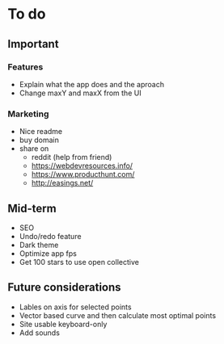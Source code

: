 # To do

## Important

### Features

- Explain what the app does and the aproach
- Change maxY and maxX from the UI

### Marketing

- Nice readme
- buy domain
- share on
  - reddit (help from friend)
  - https://webdevresources.info/
  - https://www.producthunt.com/
  - http://easings.net/

## Mid-term

- SEO
- Undo/redo feature
- Dark theme
- Optimize app fps
- Get 100 stars to use open collective

## Future considerations

- Lables on axis for selected points
- Vector based curve and then calculate most optimal points
- Site usable keyboard-only
- Add sounds
